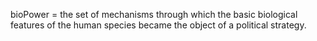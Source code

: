 bioPower = the set of mechanisms through which the basic biological features of the human species became the object of a political strategy. 


